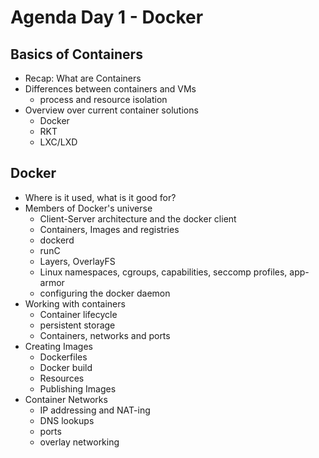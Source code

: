 # Agenda Day 1 - Docker

## Basics of Containers
* Recap: What are Containers
* Differences between containers and VMs
  * process and resource isolation
* Overview over current container solutions
  * Docker
  * RKT
  * LXC/LXD
## Docker
* Where is it used, what is it good for?
* Members of Docker's universe
  * Client-Server architecture and the docker client
  * Containers, Images and registries
  * dockerd
  * runC
  * Layers, OverlayFS
  * Linux namespaces, cgroups, capabilities, seccomp profiles, app-armor
  * configuring the docker daemon
* Working with containers
  * Container lifecycle
  * persistent storage
  * Containers, networks and ports
* Creating Images
  * Dockerfiles
  * Docker build
  * Resources
  * Publishing Images
* Container Networks
  * IP addressing and NAT-ing
  * DNS lookups
  * ports
  * overlay networking
